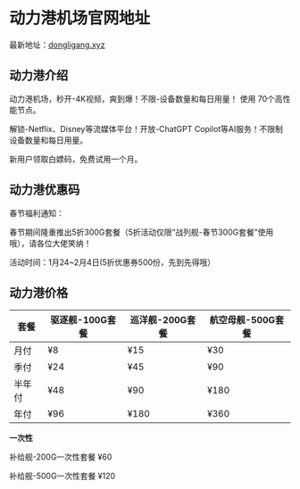 # 动力港机场官网地址

最新地址：[dongligang.xyz](https://site01.dongligang.vip/login?code=f36tEuXd)

## 动力港介绍

动力港机场，秒开-4K视频，爽到爆！不限-设备数量和每日用量！ 使用 70个高性能节点。

解锁-Netflix、Disney等流媒体平台！开放-ChatGPT Copilot等AI服务！不限制设备数量和每日用量。

新用户领取白嫖码，免费试用一个月。

## 动力港优惠码

春节福利通知：

春节期间隆重推出5折300G套餐（5折活动仅限“战列舰-春节300G套餐”使用哦），请各位大佬笑纳！

活动时间：1月24~2月4日(5折优惠券500份，先到先得哦）

## 动力港价格

|套餐|驱逐舰-100G套餐|巡洋舰-200G套餐|航空母舰-500G套餐|
|----|----|----|----|
|月付|¥8|¥15|¥30|
|季付|¥24|¥45|¥90|
|半年付|¥48|¥90|¥180|
|年付|¥96|¥180|¥360|

**一次性**

补给舰-200G一次性套餐 ¥60

补给舰-500G一次性套餐 ¥120
